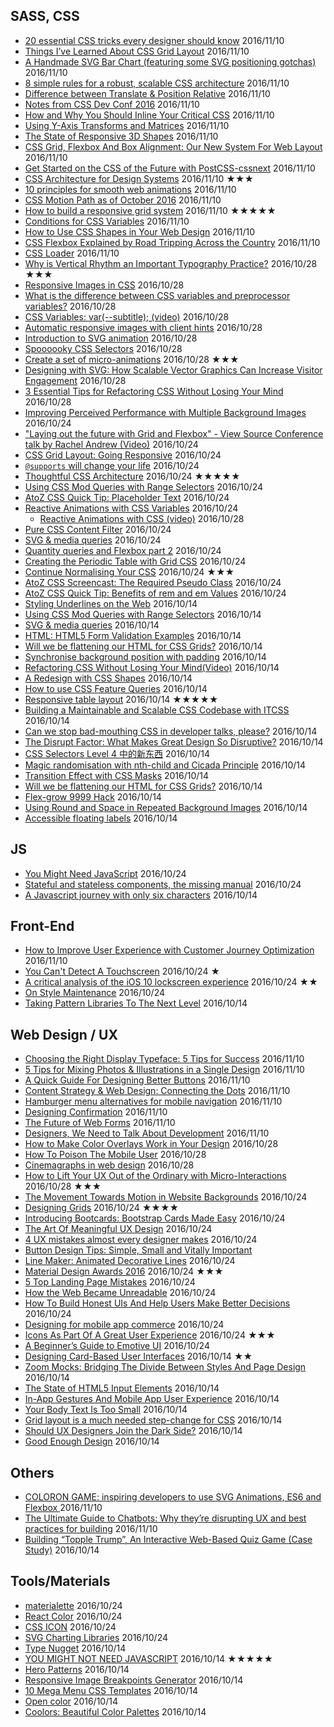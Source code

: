 ## SASS, CSS
 - [20 essential CSS tricks every designer should know](http://www.webdesignerdepot.com/2016/10/20-essential-css-tricks-every-designer-should-know/) 2016/11/10
 - [Things I’ve Learned About CSS Grid Layout](https://css-tricks.com/things-ive-learned-css-grid-layout/) 2016/11/10
 - [A Handmade SVG Bar Chart (featuring some SVG positioning gotchas)](https://css-tricks.com/handmade-svg-bar-chart-featuring-svg-positioning-gotchas/) 2016/11/10
 - [8 simple rules for a robust, scalable CSS architecture](https://github.com/jareware/css-architecture) 2016/11/10
 - [Difference between Translate & Position Relative](https://www.sitepoint.com/atoz-css-translate-vs-position/) 2016/11/10
 - [Notes from CSS Dev Conf 2016](https://css-tricks.com/notes-css-dev-conf-2016/) 2016/11/10
 - [How and Why You Should Inline Your Critical CSS](https://www.sitepoint.com/how-and-why-you-should-inline-your-critical-css/) 2016/11/10
 - [Using Y-Axis Transforms and Matrices](https://www.sitepoint.com/atoz-css-y-axis/) 2016/11/10
 - [The State of Responsive 3D Shapes](https://css-tricks.com/state-responsive-3d-shapes/) 2016/11/10
 - [CSS Grid, Flexbox And Box Alignment: Our New System For Web Layout](https://www.smashingmagazine.com/2016/11/css-grids-flexbox-and-box-alignment-our-new-system-for-web-layout/) 2016/11/10
 - [Get Started on the CSS of the Future with PostCSS-cssnext](https://www.sitepoint.com/future-css-with-postcss-cssnext/) 2016/11/10
 - [CSS Architecture for Design Systems](http://bradfrost.com/blog/post/css-architecture-for-design-systems/) 2016/11/10 ★★★
 - [10 principles for smooth web animations](https://blog.gyrosco.pe/smooth-css-animations-7d8ffc2c1d29#.bxmnn3m1k) 2016/11/10
 - [CSS Motion Path as of October 2016](http://codepen.io/danwilson/post/css-motion-paths-2016) 2016/11/10
 - [How to build a responsive grid system](https://zellwk.com/blog/responsive-grid-system/) 2016/11/10 ★★★★★
 - [Conditions for CSS Variables](http://kizu.ru/en/fun/conditions-for-css-variables/) 2016/11/10
 - [How to Use CSS Shapes in Your Web Design](https://webdesign.tutsplus.com/tutorials/how-to-use-css-shapes-in-your-web-design--cms-27498) 2016/11/10
 - [CSS Flexbox Explained by Road Tripping Across the Country](https://medium.freecodecamp.com/css-flexbox-explained-by-road-tripping-across-the-country-1217b69c390e#.xujb3qwko) 2016/11/10
 - [CSS Loader](http://www.raphaelfabeni.com.br/css-loader/) 2016/11/10
 - [Why is Vertical Rhythm an Important Typography Practice?](https://zellwk.com/blog/why-vertical-rhythms/) 2016/10/28 ★★★
 - [Responsive Images in CSS](https://css-tricks.com/responsive-images-css/) 2016/10/28
 - [What is the difference between CSS variables and preprocessor variables?](https://css-tricks.com/difference-between-types-of-css-variables/) 2016/10/28
 - [CSS Variables: var(--subtitle); (video)](https://youtu.be/2an6-WVPuJU) 2016/10/28
 - [Automatic responsive images with client hints](http://www.webdesignerdepot.com/2016/10/automatic-responsive-images-with-client-hints/) 2016/10/28
 - [Introduction to SVG animation](https://www.oreilly.com/learning/introduction-to-svg-animation) 2016/10/28
 - [Spoooooky CSS Selectors](https://css-tricks.com/spoooooky-css-selectors/) 2016/10/28
 - [Create a set of micro-animations](https://medium.com/net-magazine/create-a-set-of-micro-animations-6bb42a292f8b#.i4beffvd4) 2016/10/28 ★★★
 - [Designing with SVG: How Scalable Vector Graphics Can Increase Visitor Engagement](https://www.shopify.com/partners/blog/5-ways-to-use-svg-in-upcoming-client-projects) 2016/10/28
 - [3 Essential Tips for Refactoring CSS Without Losing Your Mind](https://www.shopify.com/partners/blog/3-essential-tips-for-refactoring-css-without-losing-your-mind-from-harry-roberts) 2016/10/28
 - [Improving Perceived Performance with Multiple Background Images](http://csswizardry.com/2016/10/improving-perceived-performance-with-multiple-background-images/) 2016/10/24
 - ["Laying out the future with Grid and Flexbox" - View Source Conference talk by Rachel Andrew (Video)](https://youtu.be/ibeF6rbzD70) 2016/10/24
 - [CSS Grid Layout: Going Responsive](https://webdesign.tutsplus.com/tutorials/css-grid-layout-going-responsive--cms-27270) 2016/10/24
 - [`@supports` will change your life](http://www.lottejackson.com/learning/supports-will-change-your-life) 2016/10/24
 - [Thoughtful CSS Architecture](https://seesparkbox.com/foundry/thoughtful_css_architecture) 2016/10/24 ★★★★★
 - [Using CSS Mod Queries with Range Selectors](http://alistapart.com/article/using-css-mod-queries-with-range-selectors) 2016/10/24
 - [AtoZ CSS Quick Tip: Placeholder Text](https://www.sitepoint.com/atoz-css-placeholder-text/) 2016/10/24
 - [Reactive Animations with CSS Variables](http://slides.com/davidkhourshid/reactanim) 2016/10/24
    - [Reactive Animations with CSS (video)](https://youtu.be/lTCukb6Zn3g) 2016/10/28
 - [Pure CSS Content Filter](http://csswizardry.com/2016/10/pure-css-content-filter/) 2016/10/24
 - [SVG & media queries](https://jakearchibald.com/2016/svg-media-queries/) 2016/10/24
 - [Quantity queries and Flexbox part 2](http://www.lottejackson.com/learning/quantity-queries-and-flexbox-part-2) 2016/10/24
 - [Creating the Periodic Table with Grid CSS](https://responsivedesign.is/articles/creating-the-periodic-table-with-grid-css) 2016/10/24
 - [Continue Normalising Your CSS](http://csswizardry.com/2016/10/continue-normalising-your-css/) 2016/10/24 ★★★
 - [AtoZ CSS Screencast: The Required Pseudo Class](https://www.sitepoint.com/atoz-css-screencast-required/) 2016/10/24
 - [AtoZ CSS Quick Tip: Benefits of rem and em Values](https://www.sitepoint.com/atoz-css-quick-tip-rem-em-values/) 2016/10/24
 - [Styling Underlines on the Web](https://css-tricks.com/styling-underlines-web/) 2016/10/14
 - [Using CSS Mod Queries with Range Selectors](http://alistapart.com/article/using-css-mod-queries-with-range-selectors) 2016/10/14
 - [SVG & media queries](https://jakearchibald.com/2016/svg-media-queries/) 2016/10/14
 - [HTML: HTML5 Form Validation Examples](http://www.the-art-of-web.com/html/html5-form-validation/) 2016/10/14
 - [Will we be flattening our HTML for CSS Grids?](https://css-tricks.com/will-flattening-html-css-grids/) 2016/10/14
 - [Synchronise background position with padding](http://codepen.io/HugoGiraudel/pen/vXpqmw) 2016/10/14
 - [Refactoring CSS Without Losing Your Mind(Video)](https://slideslive.com/38898201/refactoring-css-without-losing-your-mind) 2016/10/14
 - [A Redesign with CSS Shapes](http://alistapart.com/article/redesign-with-css-shapes) 2016/10/14
 - [How to use CSS Feature Queries](https://getflywheel.com/layout/css-feature-queries-how-to/) 2016/10/14
 - [Responsive table layout](http://allthingssmitty.com/2016/10/03/responsive-table-layout/) 2016/10/14 ★★★★★
 - [Building a Maintainable and Scalable CSS Codebase with ITCSS](https://medium.okgrow.com/building-a-maintainable-and-scalable-css-codebase-with-itcss-ceda5b2f495b#.1cx1g0le1) 2016/10/14
 - [Can we stop bad-mouthing CSS in developer talks, please?](https://www.christianheilmann.com/2016/10/05/can-we-stop-bad-mouthing-css-in-developer-talks-please/) 2016/10/14
 - [The Disrupt Factor: What Makes Great Design So Disruptive?](https://www.ceros.com/blog/disrupt-factor-makes-great-design-disruptive/) 2016/10/14
 - [CSS Selectors Level 4 中的新东西](https://fe.ele.me/css-selectors-level-4-zhong-de-xin-dong-xi/) 2016/10/14
 - [Magic randomisation with nth-child and Cicada Principle](http://www.lottejackson.com/learning/nth-child-cicada-principle) 2016/10/14
 - [Transition Effect with CSS Masks](http://tympanus.net/codrops/2016/09/29/transition-effect-with-css-masks/) 2016/10/14
 - [Will we be flattening our HTML for CSS Grids?](https://css-tricks.com/will-flattening-html-css-grids/) 2016/10/14
 - [Flex-grow 9999 Hack](http://joren.co/flex-grow-9999-hack/) 2016/10/14
 - [Using Round and Space in Repeated Background Images](http://thenewcode.com/1143/Even-Stevens-Using-Round-and-Space-in-Repeated-Background-Images) 2016/10/14
 - [Accessible floating labels](http://allthingssmitty.com/2016/09/25/accessible-floating-labels/) 2016/10/14

## JS
 - [You Might Need JavaScript](http://hugogiraudel.com/2016/10/13/you-might-need-javascript/) 2016/10/24
 - [Stateful and stateless components, the missing manual](https://toddmotto.com/stateful-stateless-components) 2016/10/24
 - [A Javascript journey with only six characters](http://jazcash.com/a-javascript-journey-with-only-six-characters/) 2016/10/14

## Front-End
 - [How to Improve User Experience with Customer Journey Optimization](https://www.sitepoint.com/how-to-improve-user-experience-with-customer-journey-optimization/) 2016/11/10
 - [You Can't Detect A Touchscreen](http://www.stucox.com/blog/you-cant-detect-a-touchscreen/) 2016/10/24 ★
 - [A critical analysis of the iOS 10 lockscreen experience](https://uxdesign.cc/a-critical-analysis-of-the-ios-10-lockscreen-experience-726ddfba3c1a#.7smv89egz) 2016/10/24 ★★
 - [On Style Maintenance](https://css-tricks.com/on-style-maintenance/) 2016/10/24
 - [Taking Pattern Libraries To The Next Level](https://www.smashingmagazine.com/taking-pattern-libraries-next-level/) 2016/10/14

## Web Design / UX
 - [Choosing the Right Display Typeface: 5 Tips for Success](https://designshack.net/articles/graphics/choosing-the-right-display-typeface-5-tips-for-success/) 2016/11/10
 - [5 Tips for Mixing Photos & Illustrations in a Single Design](https://designshack.net/articles/graphics/mixing-photos-illustrations/) 2016/11/10
 - [A Quick Guide For Designing Better Buttons](https://www.smashingmagazine.com/2016/11/a-quick-guide-for-designing-better-buttons/) 2016/11/10
 - [Content Strategy & Web Design: Connecting the Dots](https://designshack.net/articles/business-articles/content-strategy-for-web-designers/) 2016/11/10
 - [Hamburger menu alternatives for mobile navigation](https://medium.com/@kollinz/hamburger-menu-alternatives-for-mobile-navigation-a3a3beb555b8#.4xg9ffp4l) 2016/11/10
 - [Designing Confirmation](https://uxdesign.cc/designing-confirmation-278d159723e#.k3d6xn9rv) 2016/11/10
 - [The Future of Web Forms](https://blog.prototypr.io/the-future-of-web-forms-4578485e1461) 2016/11/10
 - [Designers, We Need to Talk About Development](https://webdesign.tutsplus.com/articles/designers-we-need-to-talk-about-development--cms-27286) 2016/11/10
 - [How to Make Color Overlays Work in Your Design](https://designshack.net/articles/graphics/how-to-design-color-overlays/) 2016/10/28
 - [How To Poison The Mobile User](https://www.smashingmagazine.com/2016/10/how-to-poison-the-mobile-user/) 2016/10/28
 - [Cinemagraphs in web design](http://www.webdesignerdepot.com/2016/10/cinemagraphs-in-web-design/) 2016/10/28
 - [How to Lift Your UX Out of the Ordinary with Micro-Interactions](https://www.sitepoint.com/how-to-lift-your-ux-out-of-the-pack-with-micro-interactions/) 2016/10/28 ★★★
 - [The Movement Towards Motion in Website Backgrounds](https://www.sitepoint.com/the-movement-towards-motion-in-website-backgrounds/) 2016/10/24
 - [Designing Grids](https://zellwk.com/blog/designing-grids/) 2016/10/24 ★★★★
 - [Introducing Bootcards: Bootstrap Cards Made Easy](https://www.sitepoint.com/introducing-bootcards-bootstrap-cards-made-easy/) 2016/10/24
 - [The Art Of Meaningful UX Design](https://uxplanet.org/the-art-of-meaningful-ux-design-7b89a8c765b7) 2016/10/24
 - [4 UX mistakes almost every designer makes](http://www.webdesignerdepot.com/2016/10/4-ux-mistakes-almost-every-designer-makes/) 2016/10/24
 - [Button Design Tips: Simple, Small and Vitally Important](https://designshack.net/articles/graphics/button-design-tips/)
 - [Line Maker: Animated Decorative Lines](http://tympanus.net/codrops/2016/10/12/animated-decorative-lines/) 2016/10/24
 - [Material Design Awards 2016](https://design.google.com/articles/material-design-awards-2016/) 2016/10/24 ★★★
 - [5 Top Landing Page Mistakes](https://www.sitepoint.com/5-top-landing-page-mistakes/) 2016/10/24
 - [How the Web Became Unreadable](https://backchannel.com/how-the-web-became-unreadable-a781ddc711b6) 2016/10/24
 - [How To Build Honest UIs And Help Users Make Better Decisions](https://www.smashingmagazine.com/2016/10/how-to-build-honest-uis-and-help-users-make-better-decisions/) 2016/10/24
 - [Designing for mobile app commerce](http://www.webdesignerdepot.com/2016/10/designing-for-mobile-app-commerce/) 2016/10/24
 - [Icons As Part Of A Great User Experience](https://www.smashingmagazine.com/2016/10/icons-as-part-of-a-great-user-experience/) 2016/10/24 ★★★
 - [A Beginner’s Guide to Emotive UI](https://designshack.net/articles/graphics/beginners-guide-to-emotive-ui/) 2016/10/24
 - [Designing Card-Based User Interfaces](https://www.smashingmagazine.com/2016/10/designing-card-based-user-interfaces/) 2016/10/14 ★★
 - [Zoom Mocks: Bridging The Divide Between Styles And Page Design](https://www.lullabot.com/articles/zoom-mocks-bridging-the-divide-between-styles-and-page-design) 2016/10/14
 - [The State of HTML5 Input Elements](https://www.sitepoint.com/the-state-of-html5-input-elements/) 2016/10/14
 - [In-App Gestures And Mobile App User Experience](https://www.smashingmagazine.com/2016/10/in-app-gestures-and-mobile-app-user-experience/) 2016/10/14
 - [Your Body Text Is Too Small](https://medium.com/@xtianmiller/your-body-text-is-too-small-5e02d36dc902#.83wtetcdk) 2016/10/14
 - [Grid layout is a much needed step-change for CSS](http://maketea.co.uk/2016/09/28/css-grid-layout-is-a-step-change.html) 2016/10/14
 - [Should UX Designers Join the Dark Side?](https://uxdesign.cc/should-ux-designers-join-the-dark-side-13e74eec1c33) 2016/10/14
 - [Good Enough Design](https://medium.com/this-also/good-enough-design-29ab5132f3a3) 2016/10/14


## Others
 - [COLORON GAME: inspiring developers to use SVG Animations, ES6 and Flexbox ](http://codepen.io/gregh/full/yVLOyO/) 2016/11/10
 - [The Ultimate Guide to Chatbots: Why they’re disrupting UX and best practices for building](https://medium.muz.li/the-ultimate-guide-to-chatbots-why-theyre-disrupting-ux-and-best-practices-for-building-345e2150b682#.fbtihab6s) 2016/11/10
 - [Building “Topple Trump”, An Interactive Web-Based Quiz Game (Case Study)](https://www.smashingmagazine.com/2016/10/building-topple-trump-an-interactive-web-based-quiz-game-case-study/) 2016/10/14

## Tools/Materials
 - [materialette](https://mike-schultz.github.io/materialette/) 2016/10/24
 - [React Color](http://casesandberg.github.io/react-color/) 2016/10/24
 - [CSS ICON](http://cssicon.space/#/) 2016/10/24
 - [SVG Charting Libraries](http://mediatemple.net/blog/tips/svg-charting-libraries/) 2016/10/24
 - [Type Nugget](http://beta.typenugget.com/) 2016/10/14
 - [YOU MIGHT NOT NEED JAVASCRIPT](http://youmightnotneedjs.com/) 2016/10/14 ★★★★★
 - [Hero Patterns](http://www.heropatterns.com/) 2016/10/14
 - [Responsive Image Breakpoints Generator](http://www.responsivebreakpoints.com/) 2016/10/14
 - [10 Mega Menu CSS Templates](https://designshack.net/articles/inspiration/10-mega-menu-css-templates/) 2016/10/14
 - [Open color](https://yeun.github.io/open-color/) 2016/10/14
 - [Coolors: Beautiful Color Palettes](https://cristhgunners.github.io/Coolors/) 2016/10/14